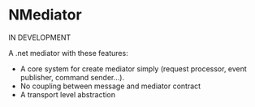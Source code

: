 # NMediator

IN DEVELOPMENT

A .net mediator with these features: 
* A core system for create mediator simply (request processor, event publisher, command sender...).
* No coupling between message and mediator contract
* A transport level abstraction
